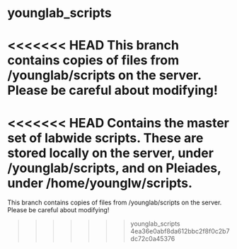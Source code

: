 # younglab_scripts
<<<<<<< HEAD
This branch contains copies of files from /younglab/scripts on the server.
Please be careful about modifying!
=======
<<<<<<< HEAD
Contains the master set of labwide scripts.
These are stored locally on the server, under /younglab/scripts, and on Pleiades, under /home/younglw/scripts.
=======
This branch contains copies of files from /younglab/scripts on the server.
Please be careful about modifying!
>>>>>>> younglab_scripts
>>>>>>> 4ea36e0abf8da612bbc2f8f0c2b7dc72c0a45376
